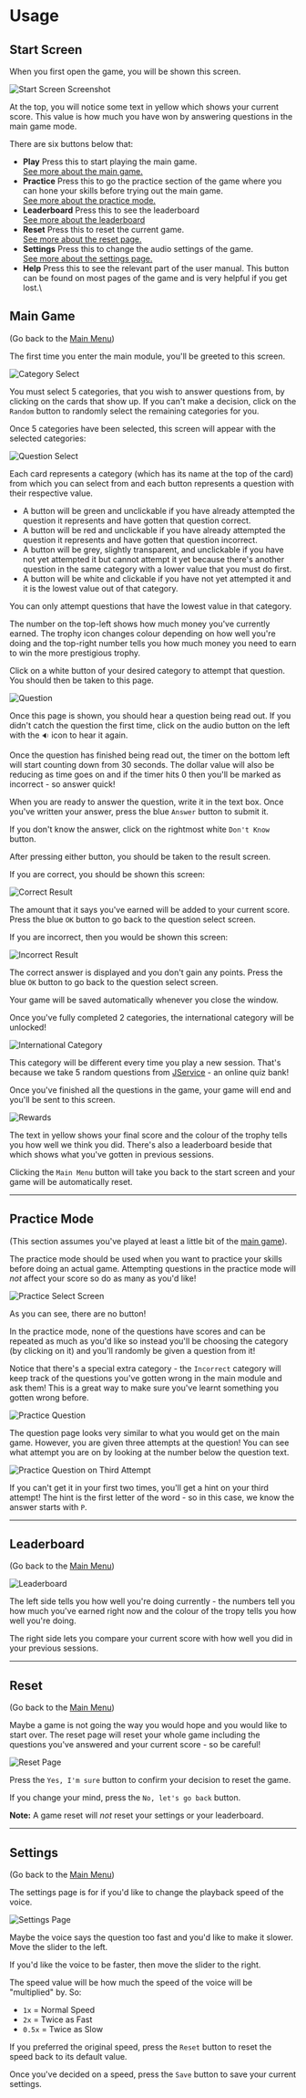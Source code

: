 # Usage

## Start Screen

When you first open the game, you will be shown this screen.

![Start Screen Screenshot](images/start.png)

At the top, you will notice some text in yellow which shows your current score. This value is how much you have won by answering questions in the main game mode.

There are six buttons below that:

- **Play**
Press this to start playing the main game.\
[See more about the main game.](#main-game)
- **Practice**
Press this to go the practice section of the game where you can hone your skills before trying out the main game.\
[See more about the practice mode.](#practice-mode)
- **Leaderboard**
Press this to see the leaderboard\
[See more about the leaderboard](#leaderboard)
- **Reset**
Press this to reset the current game.\
[See more about the reset page.](#reset)
- **Settings**
Press this to change the audio settings of the game.\
[See more about the settings page.](#settings)
- **Help**
Press this to see the relevant part of the user manual.
This button can be found on most pages of the game and is very helpful if you get lost.\

## Main Game

(Go back to the [Main Menu](#start-screen))

The first time you enter the main module, you'll be greeted to this screen.

![Category Select](images/category-select.png)

You must select 5 categories, that you wish to answer questions from, by clicking on the cards that show up.
If you can't make a decision, click on the `Random` button to randomly select the remaining categories for you.

Once 5 categories have been selected, this screen will appear with the selected categories:

![Question Select](images/select.png)

Each card represents a category (which has its name at the top of the card) from which you can select from and each button represents a question with their respective value.

- A button will be green and unclickable if you have already attempted the question it represents and have gotten that question correct.
- A button will be red and unclickable if you have already attempted the question it represents and have gotten that question incorrect.
- A button will be grey, slightly transparent, and unclickable if you have not yet attempted it but cannot attempt it yet because there's another question in the same category with a lower value that you must do first.
- A button will be white and clickable if you have not yet attempted it and it is the lowest value out of that category.

You can only attempt questions that have the lowest value in that category.

The number on the top-left shows how much money you've currently earned.
The trophy icon changes colour depending on how well you're doing and the top-right number tells you how much money you need to earn to win the more prestigious trophy.

Click on a white button of your desired category to attempt that question. You should then be taken to this page.

![Question](images/question.png)

Once this page is shown, you should hear a question being read out. If you didn't catch the question the first time, click on the audio button on the left with the `🔉` icon to hear it again.

Once the question has finished being read out, the timer on the bottom left will start counting down from 30 seconds.
The dollar value will also be reducing as time goes on and if the timer hits 0 then you'll be marked as incorrect - so answer quick!

When you are ready to answer the question, write it in the text box. Once you've written your answer, press the blue `Answer` button to submit it.

If you don't know the answer, click on the rightmost white `Don't Know` button.

After pressing either button, you should be taken to the result screen.

If you are correct, you should be shown this screen:

![Correct Result](images/correct.png)

The amount that it says you've earned will be added to your current score.
Press the blue `OK` button to go back to the question select screen.

If you are incorrect, then you would be shown this screen:

![Incorrect Result](images/incorrect.png)

The correct answer is displayed and you don't gain any points.
Press the blue `OK` button to go back to the question select screen.

Your game will be saved automatically whenever you close the window.

Once you've fully completed 2 categories, the international category will be unlocked!

![International Category](images/international.png)

This category will be different every time you play a new session.
That's because we take 5 random questions from [JService](https://jservice.io) - an online quiz bank!

Once you've finished all the questions in the game, your game will end and you'll be sent to this screen.

![Rewards](images/reward.png)

The text in yellow shows your final score and the colour of the trophy tells you how well we think you did.
There's also a leaderboard beside that which shows what you've gotten in previous sessions.

Clicking the `Main Menu` button will take you back to the start screen and your game will be automatically reset.

---

## Practice Mode

(This section assumes you've played at least a little bit of the [main game](#main-game)).

The practice mode should be used when you want to practice your skills before doing an actual game. Attempting questions in the practice mode will *not* affect your score so do as many as you'd like!

![Practice Select Screen](images/practice.png)

As you can see, there are no button!

In the practice mode, none of the questions have scores and can be repeated as much as you'd like so instead you'll be choosing the category (by clicking on it) and you'll randomly be given a question from it!

Notice that there's a special extra category - the `Incorrect` category will keep track of the questions you've gotten wrong in the main module and ask them!
This is a great way to make sure you've learnt something you gotten wrong before.

![Practice Question](images/practice-question.png)

The question page looks very similar to what you would get on the main game. However, you are given three attempts at the question! You can see what attempt you are on by looking at the number below the question text.

![Practice Question on Third Attempt](images/practice-question-3.png)

If you can't get it in your first two times, you'll get a hint on your third attempt! The hint is the first letter of the word - so in this case, we know the answer starts with `P`.

---

## Leaderboard

(Go back to the [Main Menu](#start-screen))

![Leaderboard](images/leaderboard.png)

The left side tells you how well you're doing currently - the numbers tell you how much you've earned right now and the colour of the tropy tells you how well you're doing.

The right side lets you compare your current score with how well you did in your previous sessions.

---

## Reset

(Go back to the [Main Menu](#start-screen))

Maybe a game is not going the way you would hope and you would like to start over. The reset page will reset your whole game including the questions you've answered and your current score - so be careful!

![Reset Page](images/reset.png)

Press the `Yes, I'm sure` button to confirm your decision to reset the game.

If you change your mind, press the `No, let's go back` button.

**Note:** A game reset will *not* reset your settings or your leaderboard.

---

## Settings

(Go back to the [Main Menu](#start-screen))

The settings page is for if you'd like to change the playback speed of the voice.

![Settings Page](images/settings.png)

Maybe the voice says the question too fast and you'd like to make it slower. Move the slider to the left.

If you'd like the voice to be faster, then move the slider to the right.

The speed value will be how much the speed of the voice will be "multiplied" by.
So:

- `1x` = Normal Speed
- `2x` = Twice as Fast
- `0.5x` = Twice as Slow

If you preferred the original speed, press the `Reset` button to reset the speed back to its default value.

Once you've decided on a speed, press the `Save` button to save your current settings.